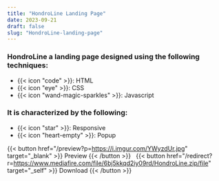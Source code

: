 ```yaml
---
title: "HondroLine Landing Page"
date: 2023-09-21
draft: false
slug: "HondroLine-landing-page"
---
```

### __HondroLine__ a __landing page__ designed using the following techniques:
- {{< icon "code" >}}: HTML
- {{< icon "eye" >}}: CSS
- {{< icon "wand-magic-sparkles" >}}: Javascript  

### It is characterized by the following:
- {{< icon "star" >}}: Responsive
- {{< icon "heart-empty" >}}:  Popup

<!--adsense-->

{{< button href="/preview?p=https://i.imgur.com/YWyzdUr.jpg" target="_blank" >}}
Preview
{{< /button >}} &nbsp; {{< button href="/redirect?r=https://www.mediafire.com/file/6bj5kkqd2iy09rd/HondroLine.zip/file" target="_self" >}}
Download
{{< /button >}}